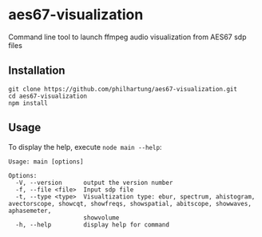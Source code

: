 # aes67-visualization
Command line tool to launch ffmpeg audio visualization from AES67 sdp files

## Installation
```
git clone https://github.com/philhartung/aes67-visualization.git
cd aes67-visualization
npm install
```

## Usage
To display the help, execute `node main --help`:
```
Usage: main [options]

Options:
  -V, --version      output the version number
  -f, --file <file>  Input sdp file
  -t, --type <type>  Visualtization type: ebur, spectrum, ahistogram, avectorscope, showcqt, showfreqs, showspatial, abitscope, showwaves, aphasemeter,
                     showvolume
  -h, --help         display help for command
```
